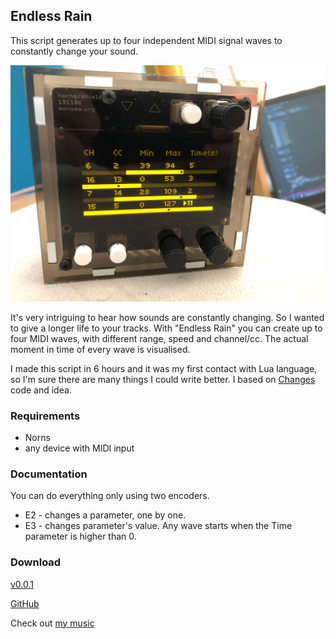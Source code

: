 ## Endless Rain

This script generates up to four independent MIDI signal waves to constantly change your sound.

![preview](https://github.com/patryk-kawalarz/endless-rain/blob/main/preview.jfif?raw=true)

It's very intriguing to hear how sounds are constantly changing. So I wanted to give a longer life to your tracks. With "Endless Rain" you can create up to four MIDI waves, with different range, speed and channel/cc. The actual moment in time of every wave is visualised. 

I made this script in 6 hours and it was my first contact with Lua language, so I'm sure there are many things I could write better. I based on [Changes](https://llllllll.co/t/changes/33799) code and idea.

### Requirements

* Norns
* any device with MIDI input

### Documentation

You can do everything only using two encoders. 
- E2 - changes a parameter, one by one. 
- E3 - changes parameter's value.
Any wave starts when the Time parameter is higher than 0.

### Download

[v0.0.1](https://github.com/patryk-kawalarz/endless-rain/archive/refs/tags/0.0.1.zip)

[GitHub](https://github.com/patryk-kawalarz/endless-rain)

Check out [my music](https://open.spotify.com/artist/1p58IpggGDYuUR0vi2X8Ch)
